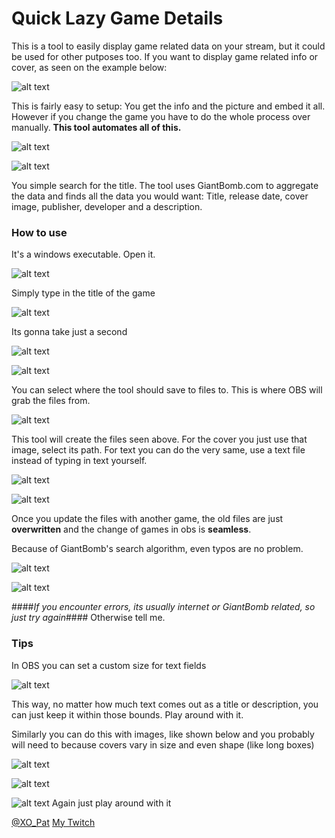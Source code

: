 # Quick Lazy Game Details

This is a tool to easily display game related data on your stream, but it could be used for other putposes too.
If you want to display game related info or cover, as seen on the example below:

![alt text](https://github.com/PatrikSchulze/Quick_Lazy_Game_Details/blob/master/1.jpg "Easy app")

This is fairly easy to setup: You get the info and the picture and embed it all.
However if you change the game you have to do the whole process over manually.
**This tool automates all of this.**

![alt text](https://github.com/PatrikSchulze/Quick_Lazy_Game_Details/blob/master/overview.jpg "The App")

![alt text](https://github.com/PatrikSchulze/Quick_Lazy_Game_Details/blob/master/2.jpg "Automation")

You simple search for the title. The tool uses GiantBomb.com to aggregate the data and finds all the data you would want:
Title, release date, cover image, publisher, developer and a description.

### How to use

It's a windows executable. Open it. 

![alt text](https://github.com/PatrikSchulze/Quick_Lazy_Game_Details/blob/master/exeicon.jpg "Open the app")


Simply type in the title of the game

![alt text](https://github.com/PatrikSchulze/Quick_Lazy_Game_Details/blob/master/searchfield.jpg "Type in your title")


Its gonna take just a second

![alt text](https://github.com/PatrikSchulze/Quick_Lazy_Game_Details/blob/master/findinggames.jpg "Wait")


![alt text](https://github.com/PatrikSchulze/Quick_Lazy_Game_Details/blob/master/update-files.jpg "Click this")

You can select where the tool should save to files to. This is where OBS will grab the files from.

![alt text](https://github.com/PatrikSchulze/Quick_Lazy_Game_Details/blob/master/files.jpg "Exported files")

This tool will create the files seen above.
For the cover you just use that image, select its path.
For text you can do the very same, use a text file instead of typing in text yourself.

![alt text](https://github.com/PatrikSchulze/Quick_Lazy_Game_Details/blob/master/obs_textfield-details.jpg "Embed text files")

![alt text](https://github.com/PatrikSchulze/Quick_Lazy_Game_Details/blob/master/obs_filepaths.jpg "Embed text files")


Once you update the files with another game, the old files are just **overwritten** and the change of games in obs is **seamless**.

Because of GiantBomb's search algorithm, even typos are no problem.


![alt text](https://github.com/PatrikSchulze/Quick_Lazy_Game_Details/blob/master/typo.jpg "Typos")

![alt text](https://static-cdn.jtvnw.net/emoticons/v1/88/1.0 "PogChamp")

####*If you encounter errors, its usually internet or GiantBomb related, so just try again*####
Otherwise tell me.

### Tips

In OBS you can set a custom size for text fields

![alt text](https://github.com/PatrikSchulze/Quick_Lazy_Game_Details/blob/master/obs_textSize.jpg "Custom text area size")

This way, no matter how much text comes out as a title or description, you can just keep it within those bounds. Play around with it.

Similarly you can do this with images, like shown below and you probably will need to because covers vary in size and even shape (like long boxes)

![alt text](https://github.com/PatrikSchulze/Quick_Lazy_Game_Details/blob/master/obs_image_stretch0.jpg "Image sizes")

![alt text](https://github.com/PatrikSchulze/Quick_Lazy_Game_Details/blob/master/obs_image_stretch.jpg "Image sizes")

![alt text](https://github.com/PatrikSchulze/Quick_Lazy_Game_Details/blob/master/obs_image_stretch2.jpg "Image sizes")
Again just play around with it

[@XO_Pat](https://twitter.com/XO_Pat)
[My Twitch](https://www.twitch.tv/khaos_cero)
